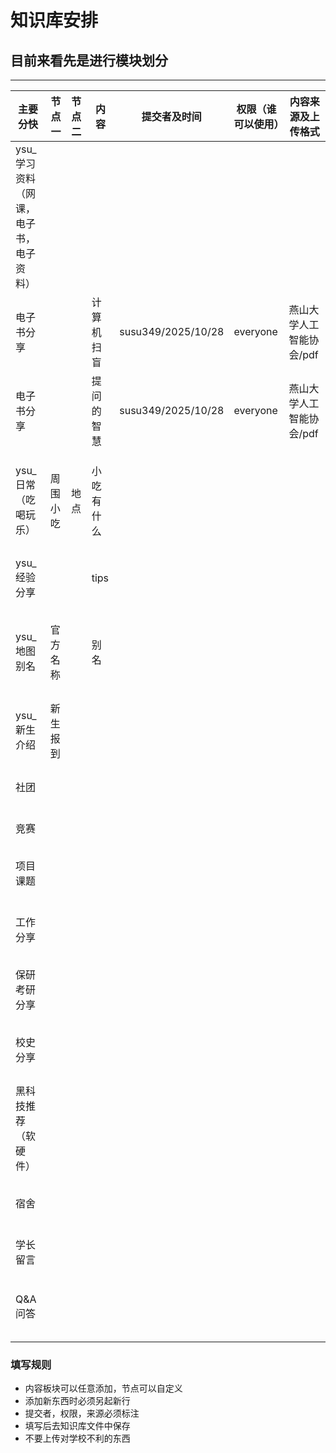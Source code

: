 # 知识库安排
## 目前来看先是进行模块划分
- - - - -
| 主要分快                   | 节点一 | 节点二 | 内容 | 提交者及时间 | 权限（谁可以使用） | 内容来源及上传格式 |
|------------------------|-|---|--|--|---|--|
| ysu_学习资料 （网课，电子书，电子资料） |  |   |  |  |   |
| 电子书分享                  ||   | 计算机扫盲 | susu349/2025/10/28 | everyone | 燕山大学人工智能协会/pdf |
| 电子书分享                  ||   | 提问的智慧 | susu349/2025/10/28 | everyone | 燕山大学人工智能协会/pdf |
|                        | |   |  |  |   |
|                        | |   |  |  |   |
|                        | |   |  |  |   |
| ysu_日常（吃喝玩乐）           | 周围小吃 | 地点 | 小吃有什么 |  |   |
|                        | |   |  |  |   |
|                        | |   |  |  |   |
|                        | |   |  |  |   |
|                        | |   |  |  |   |
| ysu_经验分享               | |   | tips |  |   |
|                        | |   |  |  |   |
|                        | |   |  |  |   |
|                        | |   |  |  |   |
|                        | |   |  |  |   |
|                        | |   |  |  |   |
| ysu_地图别名               | 官方名称 |   | 别名 |  |   |
|                        | |   |  |  |   |
|                        | |   |  |  |   |
|                        | |   |  |  |   |
|                        | |   |  |  |   |
| ysu_新生介绍               | 新生报到 |   |  |  |   |
|                        | |   |  |  |   |
|                        | |   |  |  |   |
|                        | |   |  |  |   |
|                        | |   |  |  |   |
| 社团                     | ||  |  |   |
|                        |||  |  |   |
|                        |  |   |  |  |   |  |
|                        |  |   |  |  |   |  |
|                        |  |   |  |  |   |  |
|                        |  |   |  |  |   |  |
|                        |  |   |  |  |   |  |
| 竞赛                     |  |   |  |  |   |  |
|                        |  |   |  |  |   |  |
|                        |  |   |  |  |   |  |
|                        |  |   |  |  |   |  |
|                        |  |   |  |  |   |  |
|                        |  |   |  |  |   |  |
| 项目课题                   |  |   |  |  |   |  |
|                        |  |   |  |  |   |  |
|                        |  |   |  |  |   |  |
|                        |  |   |  |  |   |  |
|                        |  |   |  |  |   |  |
|                        |  |   |  |  |   |  |
|                        |  |   |  |  |   |  |
| 工作分享                   |  |   |  |  |   |  |
|                        |  |   |  |  |   |  |
|                        |  |   |  |  |   |  |
|                        |  |   |  |  |   |  |
|                        |  |   |  |  |   |  |
|                        |  |   |  |  |   |  |
| 保研考研分享                 |  |   |  |  |   |  |
|                        |  |   |  |  |   |  |
|                        |  |   |  |  |   |  |
|                        |  |   |  |  |   |  |
|                        |  |   |  |  |   |  |
|                        |  |   |  |  |   |  |
| 校史分享                   |  |   |  |  |   |  |
|                        |  |   |  |  |   |  |
|                        |  |   |  |  |   |  |
|                        |  |   |  |  |   |  |
|                        |  |   |  |  |   |  |
| 黑科技推荐（软硬件）             |  |   |  |  |   |  |
|                        |     |     |  |  |   |  |
|                        |     |     |  |  |   |  |
|                        |     |     |  |  |   |  |
|                        |     |     |  |  |   |  |
|                        |     |     |  |  |   |  |
| 宿舍                     |     |     |    |        |           |           |
|                        |     |     |    |        |           |           |
|                        |     |     |    |        |           |           |
|                        |     |     |    |        |           |           |
|                        |     |     |    |        |           |           |
|                        |     |     |    |        |           |           |
|                        |     |     |    |        |           |           |
| 学长留言                   |     |     |    |        |           |           |
|                        |     |     |    |        |           |           |
|                        |     |     |    |        |           |           |
|                        |     |     |    |        |           |           |
|                        |     |     |    |        |           |           |
|                        |     |     |    |        |           |           |
|                        |     |     |    |        |           |           |
| Q&A问答                  |     |     |    |        |           |           |
|                        |     |     |    |        |           |           |
|                        |     |     |    |        |           |           |
|                        |     |     |    |        |           |           |
|                        |     |     |    |        |           |           |
|                        |     |     |    |        |           |           |
### 填写规则
* 内容板块可以任意添加，节点可以自定义
* 添加新东西时必须另起新行
* 提交者，权限，来源必须标注
* 填写后去知识库文件中保存
* 不要上传对学校不利的东西